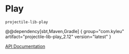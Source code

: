 # Play

`projectile-lib-play`

@@dependency[sbt,Maven,Gradle] {
  group="com.kyleu"
  artifact="projectile-lib-play_2.12"
  version="latest"
}

[API Documentation](/api/projectile-lib-play)
